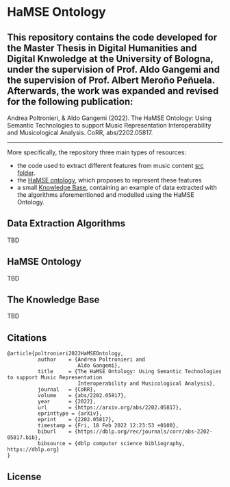 # HaMSE Ontology
This repository contains the code developed for the Master Thesis in Digital Humanities and Digital Knwoledge at the University of Bologna, under the supervision of Prof. Aldo Gangemi and the supervision of Prof. Albert Meroño Peñuela.
Afterwards, the work was expanded and revised for the following publication:
---
Andrea Poltronieri, & Aldo Gangemi (2022). The HaMSE Ontology: Using Semantic Technologies to support Music Representation Interoperability and Musicological Analysis. CoRR, abs/2202.05817.

---
More specifically, the repository three main types of resources:
* the code used to extract different features from music content [src folder](#src).
* the [HaMSE ontology](#schema), which proposes to represent these features
* a small [Knowledge Base](#data), containing an example of data extracted with the algorithms aforementioned and modelled using the HaMSE Ontology. 

## Data Extraction Algorithms
TBD

## HaMSE Ontology
TBD

## The Knowledge Base
TBD

## Citations

```
@article{poltronieri2022HaMSEOntology,
          author    = {Andrea Poltronieri and
                       Aldo Gangemi},
          title     = {The HaMSE Ontology: Using Semantic Technologies to support Music Representation
                       Interoperability and Musicological Analysis},
          journal   = {CoRR},
          volume    = {abs/2202.05817},
          year      = {2022},
          url       = {https://arxiv.org/abs/2202.05817},
          eprinttype = {arXiv},
          eprint    = {2202.05817},
          timestamp = {Fri, 18 Feb 2022 12:23:53 +0100},
          biburl    = {https://dblp.org/rec/journals/corr/abs-2202-05817.bib},
          bibsource = {dblp computer science bibliography, https://dblp.org}
}

```
## License
